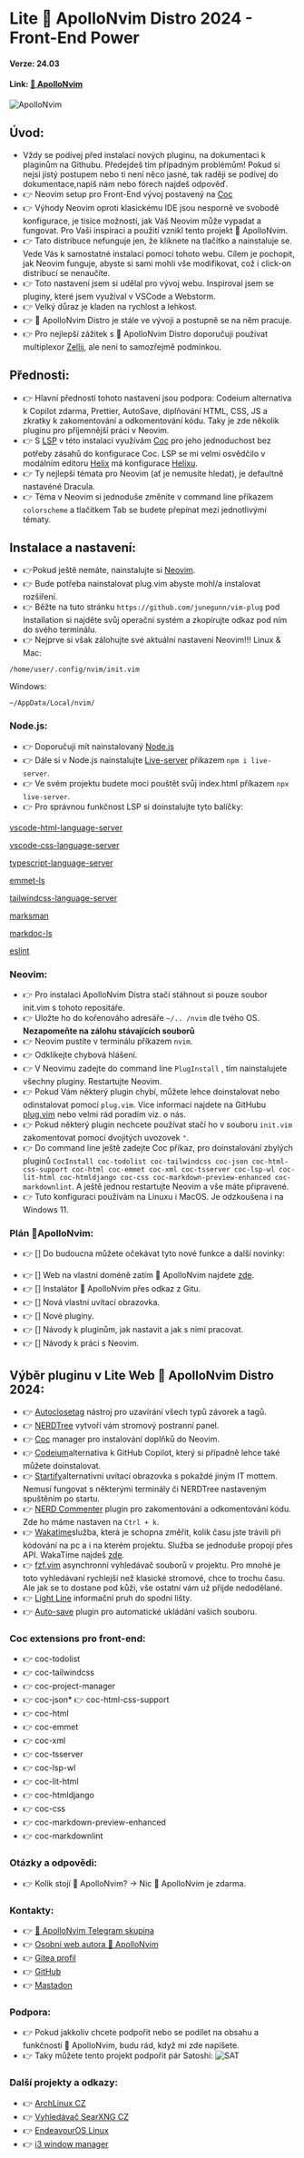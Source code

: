 # Lite 🚀 ApolloNvim Distro 2024 -  Front-End Power
#### Verze: 24.03
#### Link: [🚀  ApolloNvim](https://lukaskanka.cz/index/apollo-nvim/index.html)
![ApolloNvim](https://lukan.cz/wp-content/uploads/2024/03/neovim__1_.png)
## Úvod:
* Vždy se podívej před instalací nových pluginu, na  dokumentaci k plaginům na Githubu. Předejdeš tím případným problémům! Pokud si nejsi jistý postupem nebo ti není něco jasné, tak raději se podívej do dokumentace,napiš nám nebo fórech najdeš odpověď.
* 👉 Neovim  setup pro Front-End vývoj postavený na  [Coc](https://github.com/neoclide/coc.nvim)
* 👉 Výhody Neovim oproti klasickému IDE jsou nesporně ve svobodě konfigurace, je tisíce možností, jak Váš Neovim může vypadat a fungovat. Pro Vaši inspiraci a použití vznikl tento projekt 🚀 ApolloNvim.
* 👉 Tato distribuce nefunguje jen, že kliknete na tlačítko a nainstaluje se. Vede Vás k samostatné instalaci pomocí tohoto webu. Cílem je pochopit, jak Neovim funguje, abyste si sami mohli vše modifikovat, což i click-on distribucí se nenaučíte.
* 👉 Toto nastavení jsem si udělal pro vývoj webu. Inspiroval jsem se pluginy, které jsem využíval v VSCode a Webstorm.
* 👉 Velký důraz je kladen na rychlost a lehkost.
* 👉 🚀 ApolloNvim Distro je stále ve vývoji a postupně se na něm pracuje.
* 👉 Pro nejlepší zážitek s 🚀 ApolloNvim Distro doporučuji používat multiplexor [Zellij](https://git.archoslinux.cz/kankys/zellij-mySetup), ale není to samozřejmě podmínkou.
## Přednosti:
* 👉 Hlavní předností tohoto nastavení jsou podpora: Codeium alternativa k Copilot zdarma, Prettier, AutoSave, diplňování HTML, CSS, JS a zkratky k zakomentování a odkomentování kódu. Taky je zde několik pluginu pro příjemnější práci v Neovim.
* 👉 S [LSP](https://github.com/neovim/nvim-lspconfig) v této instalaci využívám [Coc](https://github.com/neoclide/coc.nvim) pro jeho jednoduchost bez potřeby zásahů do konfigurace Coc. LSP se mi velmi osvědčilo v modálním editoru [Helix](https://helix-editor.com/) má konfigurace [Helixu](https://git.archoslinux.cz/kankys/Helix-frontend-setup).
* 👉 Ty nejlepší témata pro Neovim (ať je nemusíte hledat), je defaultně nastavéné Dracula.
* 👉 Téma v Neovim si jednoduše změníte v command line příkazem `colorscheme` a tlačítkem Tab se budete přepínat mezi jednotlivými tématy.

## Instalace a nastavení:
*  👉Pokud ještě nemáte, nainstalujte si [Neovim](https://neovim.io/).
*  👉 Bude potřeba nainstalovat plug.vim abyste mohl/a instalovat rozšíření.
* 👉 Běžte na tuto stránku `https://github.com/junegunn/vim-plug` pod Installation si najděte svůj operační systém a zkopírujte odkaz pod ním do svého terminálu.
* 👉 Nejprve si však zálohujte své aktuální nastavení Neovim!!!
Linux & Mac:
```
/home/user/.config/nvim/init.vim
```
Windows:
```
~/AppData/Local/nvim/
```

### Node.js:
* 👉 Doporučuji mít nainstalovaný [Node.js](https://nodejs.org/en) 
* 👉 Dále si v Node.js nainstalujte [Live-server](https://www.npmjs.com/package/live-server) příkazem `npm i live-server`.
* 👉 Ve svém projektu budete moci pouštět svůj index.html příkazem `npx live-server`.
* 👉 Pro správnou funkčnost LSP si doinstalujte tyto balíčky:

[vscode-html-language-server](https://github.com/microsoft/vscode-html-languageservice)

[vscode-css-language-server](https://github.com/microsoft/vscode-css-languageservice)

[typescript-language-server](https://github.com/typescript-language-server/typescript-language-server)

[emmet-ls](https://github.com/aca/emmet-ls)

[tailwindcss-language-server](https://github.com/tailwindlabs/tailwindcss-intellisense/blob/master/packages/tailwindcss-language-server/README.md)

[marksman](https://github.com/artempyanykh/marksman)

[markdoc-ls](https://github.com/markdoc-extra/markdoc-ls)

[eslint](https://eslint.org/docs/latest/use/getting-started)

### Neovim:
* 👉 Pro instalaci  ApolloNvim Distra stačí stáhnout si pouze soubor init.vim s tohoto repositáře.
* 👉 Uložte ho do kořenováho adresáře `~/.. /nvim` dle tvého OS. **Nezapomeňte na zálohu stávajících souborů**
* 👉 Neovim pustíte v terminálu příkazem `nvim`.
* 👉 Odklikejte chybová hlášení.
* 👉 V Neovimu zadejte do command line `PlugInstall` , tím nainstalujete všechny pluginy. Restartujte Neovim.
* 👉 Pokud Vám některý plugin chybí, můžete lehce doinstalovat  nebo odinstalovat pomocí `plug.vim`. Více informací najdete na GitHubu [plug.vim](https://github.com/junegunn/vim-plug) nebo velmi rád poradím viz. o nás.
* 👉 Pokud některý plugin nechcete používat stačí ho v souboru `init.vim` zakomentovat pomocí dvojitých uvozovek `"`.
* 👉 Do command line ještě zadejte Coc příkaz, pro doinstalování zbylých pluginů `CocInstall coc-todolist coc-tailwindcss coc-json coc-html-css-support coc-html coc-emmet coc-xml coc-tsserver coc-lsp-wl coc-lit-html coc-htmldjango coc-css coc-markdown-preview-enhanced coc-markdownlint`. A ještě jednou restartujte Neovim a vše máte připravené.
* 👉 Tuto konfiguraci používám na Linuxu i MacOS. Je odzkoušena i na Windows 11.

### Plán 🚀ApolloNvim:
* 👉 [] Do budoucna můžete očekávat tyto nové funkce a další novinky:
- 👉 [] Web na vlastní doméně zatím 🚀 ApolloNvim najdete [zde](https://lukaskanka.cz/index/apollo-nvim/index.html). 
- 👉 [] Instalátor 🚀 ApolloNvim přes odkaz z Gitu.
- 👉 [] Nová vlastní uvítací obrazovka.
- 👉 [] Nové pluginy.
- 👉 [] Návody k pluginům, jak nastavit a jak s nimi pracovat.
- 👉 [] Návody k práci s Neovim.


## Výběr pluginu v Lite Web 🚀 ApolloNvim Distro 2024:

* 👉 [Autoclosetag](https://github.com/m4xshen/autoclose.nvim) nástroj pro uzavírání všech typů závorek a tagů.
* 👉 [NERDTree](https://github.com/valsorym/scrooloose-nerdtree) vytvoří vám stromový postranní panel.
* 👉 [Coc](https://github.com/neoclide/coc.nvim) manager pro instalování doplňků do Neovim.
* 👉 [Codeium](https://github.com/Exafunction/codeium.vim)alternativa k GitHub Copilot, který si případně lehce také můžete doinstalovat. 
* 👉 [Startify](https://github.com/mhinz/vim-startify)alternativní uvítací obrazovka s pokaždé jiným IT mottem. Nemusí fungovat s některými terminály či NERDTree nastaveným spuštěním po startu.
* 👉 [NERD Commenter](https://github.com/preservim/nerdcommenter) plugin pro zakomentování a odkomentování kódu. Zde ho máme nastaven na `Ctrl + k`.
* 👉 [Wakatime](https://wakatime.com/neovim)služba, která je schopna změřit, kolik času jste trávili při kódování na pc a i na kterém projektu. Služba se jednoduše propojí přes API.  WakaTime najdeš [zde](https://wakatime.com/).
* 👉 [fzf.vim](https://github.com/junegunn/fzf.vim) asynchronní vyhledávač souborů v projektu. Pro mnohé je toto vyhledávaní rychlejší než klasické stromové, chce to trochu času. Ale jak se to dostane pod kůži, vše ostatní vám už přijde nedodělané.
* 👉 [Light Line](https://github.com/itchyny/lightline.vim) informační pruh do spodní lišty.
* 👉 [Auto-save](https://github.com/Pocco81/auto-save.nvim) plugin pro automatické ukládání vašich souboru.

  
### Coc extensions pro front-end:
* 👉 coc-todolist
* 👉 coc-tailwindcss
* 👉 coc-project-manager
* 👉 coc-json* 👉 coc-html-css-support
* 👉 coc-html
* 👉 coc-emmet
* 👉 coc-xml
* 👉 coc-tsserver
* 👉 coc-lsp-wl
* 👉 coc-lit-html
* 👉 coc-htmldjango
* 👉 coc-css
* 👉 coc-markdown-preview-enhanced
* 👉 coc-markdownlint


### Otázky a odpovědi:
* 👉 Kolik stojí 🚀 ApolloNvim? -> Nic 🚀 ApolloNvim je zdarma.
### Kontakty:
* 👉 [🚀 ApolloNvim Telegram skupina](https://t.me/+o6qcLGlFROJhNzhk)
* 👉 [Osobní web autora 🚀 ApolloNvim ](https://lukaskanka.cz/)
* 👉 [Gitea profil](https://git.archoslinux.cz/kankys)
* 👉 [GitHub](https://github.com/LukasKanka/)
* 👉 [Mastadon](https://mastodon.arch-linux.cz/@Kankys)

### Podpora:
* 👉 Pokud jakkoliv chcete podpořit nebo se podílet na obsahu a funkčnosti 🚀 ApolloNvim, budu rád, když mi zde napíšete.
* 👉 Taky můžete tento projekt podpořit pár Satoshi:
![SAT](https://lukaskanka.cz/index/about/img/sat.jpeg )
### Další projekty a odkazy:
* 👉 [ArchLinux CZ](https://arch-linux.cz/)
* 👉 [Vyhledávač SearXNG CZ](https://searxng.cz/)
* 👉 [EndeavourOS Linux](https://endeavouros.com/)
* 👉 [i3 window manager](https://i3wm.org/)
